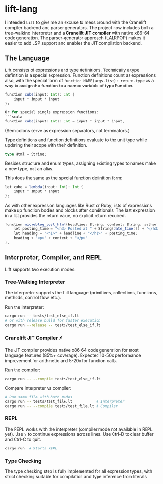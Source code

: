 # lift-lang

I intended `Lift` to give me an excuse to mess around with the Cranelift compiler backend and parser generators. The project now includes both a tree-walking interpreter and a **Cranelift JIT compiler** with native x86-64 code generation. The parser-generator approach (LALRPOP) makes it easier to add LSP support and enables the JIT compilation backend.

## The Language

Lift consists of expressions and type definitions. Technically a type definition is a special expression. Function definitions count as expressions also, with the special form of `function NAME(args-list): return-type` as a way to assign the function to a named variable of type Function. 

```Scala
function cube(input: Int): Int {
    input * input * input
};

Or for special single expression functions:
```scala
function cube(input: Int): Int = input * input * input;
```

(Semicolons serve as expression separators, not terminators.)

Type definitions and function definitions evaluate to the unit type while updating their scope with their definition.

```scala
type Html = String;
```

Besides structure and enum types, assigning  existing types to names make a new type, not an alias. 

This does the same as the special function definition form:
```scala
let cube = lambda(input: Int): Int {
    input * input * input
};
```

As with other expression languages like Rust or Ruby, lists of expressions make up function bodies and blocks after conditionals.  The last expression in a list provides the return value, no explicit return required.

```scala
function microblog_post_html(headline: String, content: String, author: String): String {
    let posting_time = "<h3> Posted at " + String(date_time()) + "</h3>";
    let heading = "<h1>" + headline + "</h1>" + posting_time;
    heading + "<p>" + content + "</p>"
};
```

## Interpreter, Compiler, and REPL

Lift supports two execution modes:

### Tree-Walking Interpreter
The interpreter supports the full language (primitives, collections, functions, methods, control flow, etc.).

Run the interpreter:
```bash
cargo run -- tests/test_else_if.lt
# or with release build for faster execution
cargo run --release -- tests/test_else_if.lt
```

### Cranelift JIT Compiler ⚡
The JIT compiler provides native x86-64 code generation for most language features (85%+ coverage). Expected 10-50x performance improvement for arithmetic and 5-20x for function calls.

Run the compiler:
```bash
cargo run -- --compile tests/test_else_if.lt
```

Compare interpreter vs compiler:
```bash
# Run same file with both modes
cargo run -- tests/test_file.lt           # Interpreter
cargo run -- --compile tests/test_file.lt # Compiler
```

### REPL
The REPL works with the interpreter (compiler mode not available in REPL yet). Use `\` to continue expressions across lines. Use Ctrl-D to clear buffer and Ctrl-C to quit.

```bash
cargo run  # Starts REPL
```

### Type Checking
The type checking step is fully implemented for all expression types, with strict checking suitable for compilation and type inference from literals.





